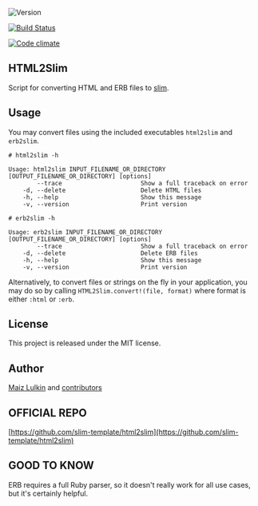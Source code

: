 ![Version](https://img.shields.io/gem/v/html2slim.svg)

[![Build Status](https://travis-ci.org/slim-template/html2slim.png?branch=master)](https://travis-ci.org/slim-template/html2slim)

[![Code climate](https://codeclimate.com/github/slim-template/html2slim.png)](https://codeclimate.com/github/slim-template/html2slim)

## HTML2Slim

Script for converting HTML and ERB files to [slim](http://slim-template.github.io/).

## Usage

You may convert files using the included executables `html2slim` and `erb2slim`.

    # html2slim -h

    Usage: html2slim INPUT_FILENAME_OR_DIRECTORY [OUTPUT_FILENAME_OR_DIRECTORY] [options]
            --trace                      Show a full traceback on error
        -d, --delete                     Delete HTML files
        -h, --help                       Show this message
        -v, --version                    Print version

    # erb2slim -h

    Usage: erb2slim INPUT_FILENAME_OR_DIRECTORY [OUTPUT_FILENAME_OR_DIRECTORY] [options]
            --trace                      Show a full traceback on error
        -d, --delete                     Delete ERB files
        -h, --help                       Show this message
        -v, --version                    Print version

Alternatively, to convert files or strings on the fly in your application, you may do so by calling `HTML2Slim.convert!(file, format)` where format is either `:html` or `:erb`.

## License

This project is released under the MIT license.

## Author

[Maiz Lulkin](https://github.com/joaomilho) and [contributors](https://github.com/slim-template/html2slim/graphs/contributors)

## OFFICIAL REPO

[https://github.com/slim-template/html2slim](https://github.com/slim-template/html2slim)

## GOOD TO KNOW

ERB requires a full Ruby parser, so it doesn't really work for all use cases, but it's certainly helpful.
